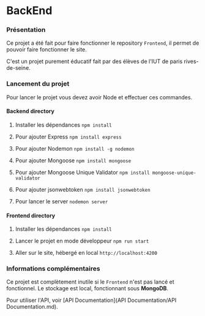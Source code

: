 # BackEnd

### Présentation 

Ce projet a été fait pour faire fonctionner le repository `Frontend`, il permet de pouvoir faire fonctionner le site.

C'est un projet purement éducatif fait par des élèves de l'IUT de paris rives-de-seine.

### Lancement du projet
Pour lancer le projet vous devez avoir Node et effectuer ces commandes.

#### Backend directory
1. Installer les dépendances
   `npm install`
   
2. Pour ajouter Express
   `npm install express`
   
3. Pour ajouter Nodemon
   `npm install -g nodemon`

4. Pour ajouter Mongoose
   `npm install mongoose`

5. Pour ajouter Mongoose Unique Validator
   `npm install mongoose-unique-validator`

6. Pour ajouter jsonwebtoken
   `npm install jsonwebtoken`
   
7. Pour lancer le server
   `nodemon server`

#### Frontend directory
1. Installer les dépendances
   `npm install`
   
2. Lancer le projet en mode développeur
   `npm run start`

3. Aller sur le site, hébergé en local
   `http://localhost:4200`

### Informations complémentaires

Ce projet est complètement inutile si le `Frontend` n'est pas lancé et fonctionnel.
Le stockage est local, fonctionnant sous **MongoDB**.

Pour utiliser l'API, voir [API Documentation](API Documentation/API Documentation.md).
